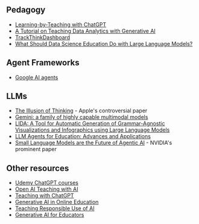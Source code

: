 ## Pedagogy
* [Learning-by-Teaching with ChatGPT](https://arxiv.org/abs/2412.15226)
* [A Tutorial on Teaching Data Analytics with Generative AI](https://doi.org/10.1287/inte.2023.0053)
* [TrackThinkDashboard](https://arxiv.org/abs/2503.19460)
* [What Should Data Science Education Do with Large Language Models?](https://arxiv.org/abs/2307.02792)

## Agent Frameworks
* [Google AI agents](https://archive.org/details/google-ai-agents-whitepaper)

## LLMs
* [The Illusion of Thinking](https://ml-site.cdn-apple.com/papers/the-illusion-of-thinking.pdf) - Apple's controversial paper
* [Gemini: a family of highly capable multimodal models](https://arxiv.org/abs/2312.11805)
* [LIDA: A Tool for Automatic Generation of Grammar-Agnostic Visualizations and Infographics using Large Language Models](https://arxiv.org/abs/2303.02927)
* [LLM Agents for Education: Advances and Applications](https://arxiv.org/abs/2503.11733)
* [Small Language Models are the Future of Agentic AI](https://research.nvidia.com/labs/lpr/slm-agents/) - NVIDIA's prominent paper

## Other resources
* [Udemy ChatGPT courses](https://www.udemy.com/topic/chatgpt)
* [Open AI Teaching with AI](https://openai.com/index/teaching-with-ai/)
* [Teaching with ChatGPT](https://teachingwithchatgpt.org.uk/home)
* [Generative AI in Online Education](https://sites.google.com/2u.com/2u-educator-enrichment/on-demand-resources/resource-collection/generative-ai-in-online-education)
* [Teaching Responsible Use of AI](https://services.google.com/fh/files/misc/google_teaching_responsible_ai.pdf)
* [Generative AI for Educators](https://skillshop.exceedlms.com/student/path/1176018?utm_source=google&utm_medium=institutions&utm_campaign=sou--direct__med--none-direct__cam--gwgsite__con--null__ter--null&gwg_campaign_id=null&gwg_exp=null)
